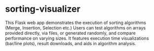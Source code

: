 # sorting-visualizer
 This Flask web app demonstrates the execution of sorting algorithms (Merge, Insertion, Selection etc.) Users can test algorithms on arrays provided directly, via files, or generated randomly, and compare performance on varying sizes. It features execution time visualizations (bar/line plots), result downloads, and aids in algorithm analysis.
